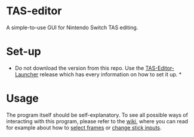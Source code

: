 # TAS-editor

A simple-to-use GUI for Nintendo Switch TAS editing.

# Set-up

* Do not download the version from this repo. Use the [TAS-Editor-Launcher](https://github.com/MonsterDruide1/TAS-Editor-Launcher/releases/latest) release which has every information on how to set it up. *

# Usage
The program itself should be self-explanatory. To see all possible ways of interacting with this program, please refer to the [wiki](https://github.com/Jadefalke2/TAS-Editor/wiki), where you can read for example about how to [select frames](https://github.com/Jadefalke2/TAS-Editor/wiki/Selecting-frames) or [change stick inputs](https://github.com/Jadefalke2/TAS-Editor/wiki/Selecting-frames).

